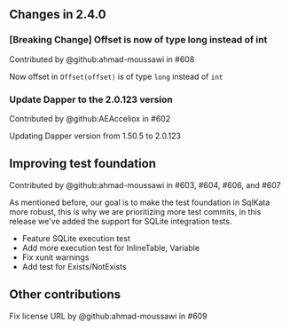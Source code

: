 ## Changes in 2.4.0

### [Breaking Change] Offset is now of type long instead of int

Contributed by @github:ahmad-moussawi in #608

Now offset in `Offset(offset)` is of type `long` instead of `int`

### Update Dapper to the 2.0.123 version

Contributed by @github:AEAcceliox in #602

Updating Dapper version from 1.50.5 to 2.0.123

## Improving test foundation

Contributed by @github:ahmad-moussawi in #603, #604, #606, and #607

As mentioned before, our goal is to make the test foundation in SqlKata more robust, this is why we are prioritizing more test commits, in this release we've added the support for SQLite integration tests.

- Feature SQLite execution test
- Add more execution test for InlineTable, Variable
- Fix xunit warnings
- Add test for Exists/NotExists

## Other contributions

Fix license URL by @github:ahmad-moussawi in #609
